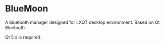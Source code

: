 # BlueMoon

A bluetooth manager designed for LXQT desktop environment.
Based on Qt Bluetooth.

Qt 5.x is required.
